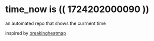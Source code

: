 # time_now is (( 1724202000090 ))

an automated repo that shows the currnent time

inspired by [breakingheatmap](https://github.com/breakingheatmap/breakingheatmap)